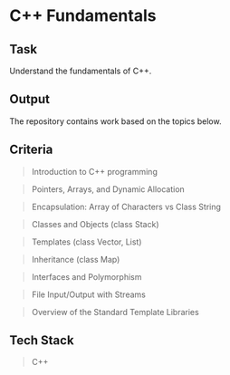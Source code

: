 # C++ Fundamentals

## Task
Understand the fundamentals of C++.

## Output
The repository contains work based on the topics below.

## Criteria
> Introduction to C++ programming

> Pointers, Arrays, and Dynamic Allocation

> Encapsulation: Array of Characters vs Class String

> Classes and Objects (class Stack)

> Templates (class Vector, List)

> Inheritance (class Map)

> Interfaces and Polymorphism

> File Input/Output with Streams

> Overview of the Standard Template Libraries

## Tech Stack
> C++
